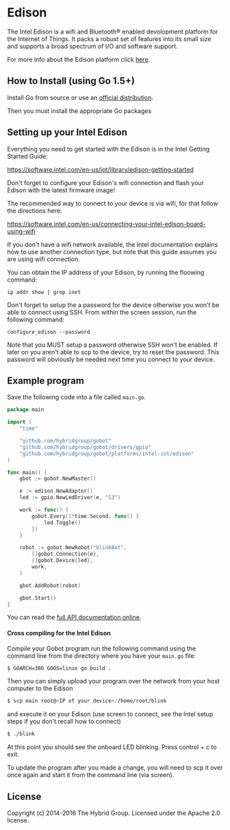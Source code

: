 # Edison

The Intel Edison is a wifi and Bluetooth® enabled devolopment platform for the Internet of Things. It packs a robust set of features into its small size and supports a broad spectrum of I/O and software support.

For more info about the Edison platform click [here](http://www.intel.com/content/www/us/en/do-it-yourself/edison.html).

## How to Install (using Go 1.5+)

Install Go from source or use an [official distribution](https://golang.org/dl/).

Then you must install the appropriate Go packages


## Setting up your Intel Edison

Everything you need to get started with the Edison is in the Intel Getting Started Guide:

https://software.intel.com/en-us/iot/library/edison-getting-started

Don't forget to configure your Edison's wifi connection and flash your Edison with the latest firmware image!

The recommended way to connect to your device is via wifi, for that follow the directions here:

https://software.intel.com/en-us/connecting-your-intel-edison-board-using-wifi

If you don't have a wifi network available, the Intel documentation explains how to use another connection type, but note that this guide assumes you are using wifi connection.

You can obtain the IP address of your Edison, by running the floowing command:

```
ip addr show | grep inet
```

Don't forget to setup the a password for the device otherwise you won't be able to connect using SSH. From within the screen session, run the following command:

```
configure_edison --password
```

Note that you MUST setup a password otherwise SSH won't be enabled. If
later on you aren't able to scp to the device, try to reset the
password. This password will obviously be needed next time you connect to
your device.


## Example program

Save the following code into a file called `main.go`.

```go
package main

import (
	"time"

	"github.com/hybridgroup/gobot"
	"github.com/hybridgroup/gobot/drivers/gpio"
	"github.com/hybridgroup/gobot/platforms/intel-iot/edison"
)

func main() {
	gbot := gobot.NewMaster()

	e := edison.NewAdaptor()
	led := gpio.NewLedDriver(e, "13")

	work := func() {
		gobot.Every(1*time.Second, func() {
			led.Toggle()
		})
	}

	robot := gobot.NewRobot("blinkBot",
		[]gobot.Connection{e},
		[]gobot.Device{led},
		work,
	)

	gbot.AddRobot(robot)

	gbot.Start()
}
```

You can read the [full API documentation online](http://godoc.org/github.com/hybridgroup/gobot).

#### Cross compiling for the Intel Edison

Compile your Gobot program run the following command using the command
line from the directory where you have your `main.go` file:

```bash
$ GOARCH=386 GOOS=linux go build .
```

Then you can simply upload your program over the network from your host computer to the Edison

```bash
$ scp main root@<IP of your device>:/home/root/blink
```

and execute it on your Edison (use screen to connect, see the Intel
setup steps if you don't recall how to connect)

```bash
$ ./blink
```

At this point you should see the onboard LED blinking. Press control + c
to exit.

To update the program after you made a change, you will need to scp it
over once again and start it from the command line (via screen).

## License
Copyright (c) 2014-2016 The Hybrid Group. Licensed under the Apache 2.0 license.
